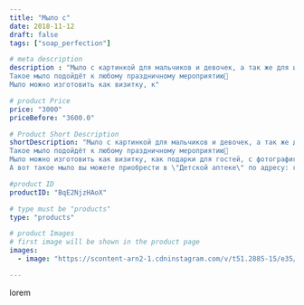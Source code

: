 ```yaml
---
title: "Мыло с"
date: 2018-11-12
draft: false
tags: ["soap_perfection"]

# meta description
description : "Мыло с картинкой для мальчиков и девочек, а так же для их родителей!
Такое мыло подойдёт к любому праздничному мероприятию🎇
Мыло можно изготовить как визитку, к"

# product Price
price: "3000"
priceBefore: "3600.0"

# Product Short Description
shortDescription: "Мыло с картинкой для мальчиков и девочек, а так же для их родителей!
Такое мыло подойдёт к любому праздничному мероприятию🎇
Мыло можно изготовить как визитку, как подарки для гостей, с фотографиями, с любыми картинками!
А вот такое мыло вы можете приобрести в \"Детской аптеке\" по адресу: г. Пятигорск, ул. Московская 94."

#product ID
productID: "BqE2NjzHAoX"

# type must be "products"
type: "products"

# product Images
# first image will be shown in the product page
images:
  - image: "https://scontent-arn2-1.cdninstagram.com/v/t51.2885-15/e35/44619053_621828201565367_6004176591268905276_n.jpg?se=7&tp=1&_nc_ht=scontent-arn2-1.cdninstagram.com&_nc_cat=111&_nc_ohc=LlJiNoI0RpsAX8R6NqB&ccb=7-4&oh=df480d6ca766726f90fe480b53fe1955&oe=6083F951&ig_cache_key=MTkxMDg5MDU2ODIxNTE2OTU1OQ%3D%3D.2-ccb7-4"

---
```

lorem
